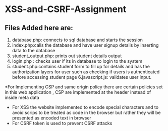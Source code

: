 # XSS-and-CSRF-Assignment
## Files Added here are:
1. database.php: connects to sql database and starts the session 
2. index.php:calls the database and have user signup details by inserting data to the database
3. student_output.php: prints out student details output
7. login.php : checks user if its in database to login to the system 
5. student.php:contains student form to fill up for details and has the authorization layers for user such as checking if users is authenticated before accessing student page 
6.javascript.js: validates user input.
 
 *For Implementing CSP and same origin policy there are certain policies set in this web application , CSP are implemented at the header instead of inside meta data
 * For XSS the website implemented to encode special characters and to avoid scrips to be treated as code in the browser but rather they will be presented as encoded text in browser
 * For CSRF token is used to prevent CSRF attacks 
 
